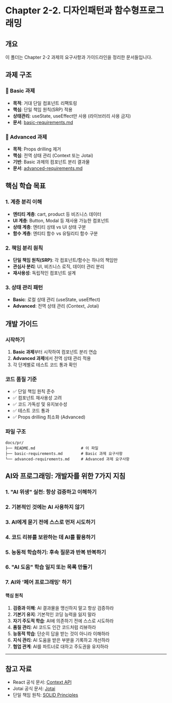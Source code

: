# Chapter 2-2. 디자인패턴과 함수형프로그래밍

## 개요

이 폴더는 Chapter 2-2 과제의 요구사항과 가이드라인을 정리한 문서들입니다.

## 과제 구조

### 📁 Basic 과제

- **목적**: 거대 단일 컴포넌트 리팩토링
- **핵심**: 단일 책임 원칙(SRP) 적용
- **상태관리**: useState, useEffect만 사용 (라이브러리 사용 금지)
- **문서**: [basic-requirements.md](./basic-requirements.md)

### 📁 Advanced 과제

- **목적**: Props drilling 제거
- **핵심**: 전역 상태 관리 (Context 또는 Jotai)
- **기반**: Basic 과제의 컴포넌트 분리 결과물
- **문서**: [advanced-requirements.md](./advanced-requirements.md)

## 핵심 학습 목표

### 1. 계층 분리 이해

- **엔티티 계층**: cart, product 등 비즈니스 데이터
- **UI 계층**: Button, Modal 등 재사용 가능한 컴포넌트
- **상태 계층**: 엔티티 상태 vs UI 상태 구분
- **함수 계층**: 엔티티 함수 vs 유틸리티 함수 구분

### 2. 책임 분리 원칙

- **단일 책임 원칙(SRP)**: 각 컴포넌트/함수는 하나의 책임만
- **관심사 분리**: UI, 비즈니스 로직, 데이터 관리 분리
- **재사용성**: 독립적인 컴포넌트 설계

### 3. 상태 관리 패턴

- **Basic**: 로컬 상태 관리 (useState, useEffect)
- **Advanced**: 전역 상태 관리 (Context, Jotai)

## 개발 가이드

### 시작하기

1. **Basic 과제**부터 시작하여 컴포넌트 분리 연습
2. **Advanced 과제**에서 전역 상태 관리 적용
3. 각 단계별로 테스트 코드 통과 확인

### 코드 품질 기준

- ✅ 단일 책임 원칙 준수
- ✅ 컴포넌트 재사용성 고려
- ✅ 코드 가독성 및 유지보수성
- ✅ 테스트 코드 통과
- ✅ Props drilling 최소화 (Advanced)

### 파일 구조

```
docs/pr/
├── README.md                    # 이 파일
├── basic-requirements.md        # Basic 과제 요구사항
└── advanced-requirements.md     # Advanced 과제 요구사항
```

## AI와 프로그래밍: 개발자를 위한 7가지 지침

### 1. "AI 위생" 실천: 항상 검증하고 이해하기

### 2. 기본적인 것에는 AI 사용하지 않기

### 3. AI에게 묻기 전에 스스로 먼저 시도하기

### 4. 코드 리뷰를 보완하는 데 AI를 활용하기

### 5. 능동적 학습하기: 후속 질문과 반복 반복하기

### 6. "AI 도움" 학습 일지 또는 목록 만들기

### 7. AI와 '페어 프로그래밍' 하기

#### 핵심 원칙

1. **검증과 이해**: AI 결과물을 맹신하지 말고 항상 검증하라
2. **기본기 유지**: 기본적인 코딩 능력을 잃지 말라
3. **자기 주도적 학습**: AI에 의존하기 전에 스스로 시도하라
4. **품질 관리**: AI 코드도 인간 코드처럼 리뷰하라
5. **능동적 학습**: 단순히 답을 받는 것이 아니라 이해하라
6. **지식 관리**: AI 도움을 받은 부분을 기록하고 개선하라
7. **협업 관계**: AI를 파트너로 대하고 주도권을 유지하라

---

## 참고 자료

- React 공식 문서: [Context API](https://react.dev/reference/react/createContext)
- Jotai 공식 문서: [Jotai](https://jotai.org/)
- 단일 책임 원칙: [SOLID Principles](https://en.wikipedia.org/wiki/Single-responsibility_principle)
